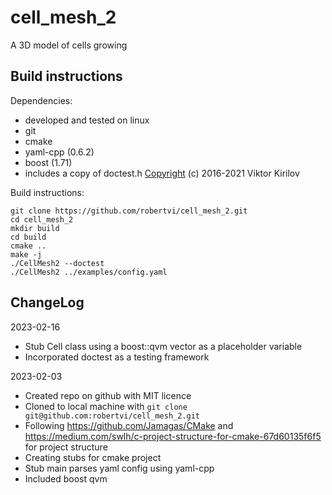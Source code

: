 # cell_mesh_2
A 3D model of cells growing

## Build instructions
Dependencies:
- developed and tested on linux
- git
- cmake
- yaml-cpp (0.6.2)
- boost (1.71)
- includes a copy of doctest.h [Copyright](https://github.com/doctest/doctest/blob/master/LICENSE.txt) (c) 2016-2021 Viktor Kirilov 

Build instructions:
```
git clone https://github.com/robertvi/cell_mesh_2.git
cd cell_mesh_2
mkdir build
cd build
cmake ..
make -j
./CellMesh2 --doctest
./CellMesh2 ../examples/config.yaml
```

## ChangeLog
2023-02-16
- Stub Cell class using a boost::qvm vector as a placeholder variable
- Incorporated doctest as a testing framework

2023-02-03
- Created repo on github with MIT licence
- Cloned to local machine with `git clone git@github.com:robertvi/cell_mesh_2.git`
- Following https://github.com/Jamagas/CMake and https://medium.com/swlh/c-project-structure-for-cmake-67d60135f6f5 for project structure
- Creating stubs for cmake project
- Stub main parses yaml config using yaml-cpp
- Included boost qvm

